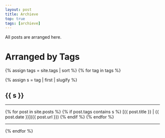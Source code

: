 ```yaml
---
layout: post
title: Archieve
top: true
tags: [archieve]
---
```


All posts are arranged here. 

# Arranged by Tags

{% assign tags = site.tags | sort %}
{% for tag in tags %}

{% assign s = tag | first | slugify %}

## {{ s }}

---

{% for post in site.posts %}
{% if post.tags contains s %}
[{{ post.title }} \| {{ post.date }}]({{ post.url }})
{% endif %}
{% endfor %}

---

{% endfor %}
